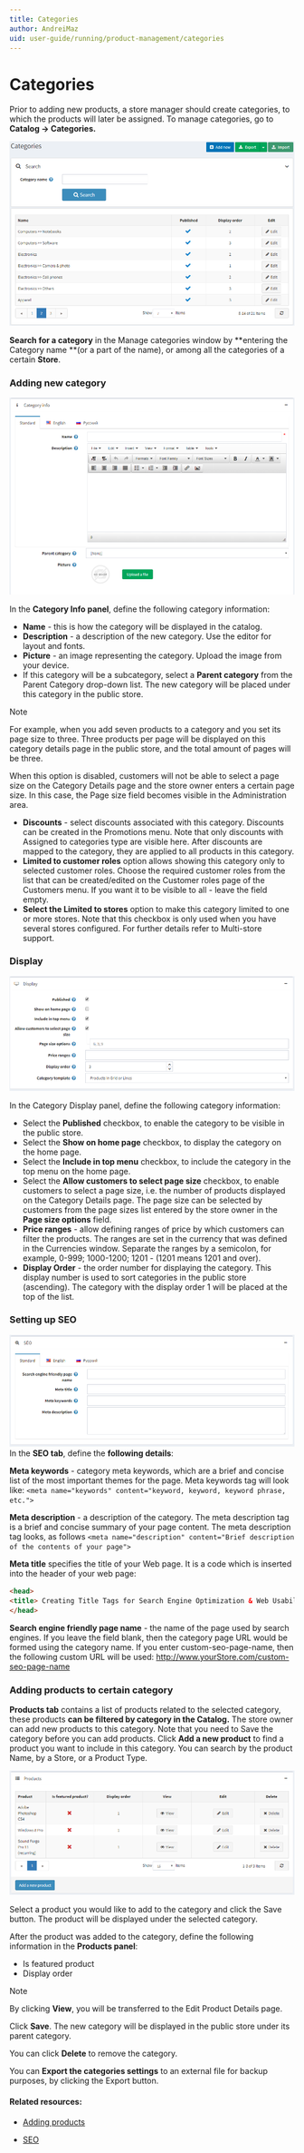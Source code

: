 ```yaml
---
title: Categories
author: AndreiMaz
uid: user-guide/running/product-management/categories
---
```

# Categories

Prior to adding new products, a store manager should create categories, to which the products will later be assigned. To manage categories, go to **Catalog → Categories.**

![](/user-guide/running/_static/categories.png)

**Search for a category** in the Manage categories window by **entering the Category name **(or a part of the name), or among all the categories of a certain **Store**.

### Adding new category
![](/user-guide/running/_static/category_info.png)

In the **Category Info panel**, define the following category information:

- **Name** - this is how the category will be displayed in the catalog.
- **Description** - a description of the new category. Use the editor for layout and fonts.
- **Picture** - an image representing the category. Upload the image from your device.
- If this category will be a subcategory, select a **Parent category** from the Parent Category drop-down list. The new category will be placed under this category in the public store.
> [!NOTE] 
> For example, when you add seven products to a category and you set its page size to three. Three products per page will be displayed on this category details page in the public store, and the total amount of pages will be three.

When this option is disabled, customers will not be able to select a page size on the Category Details page and the store owner enters a certain page size. In this case, the Page size field becomes visible in the Administration area.

- **Discounts** - select discounts associated with this category. Discounts can be created in the Promotions menu. Note that only discounts with Assigned to categories type are visible here. After discounts are mapped to the category, they are applied to all products in this category.
- **Limited to customer roles** option allows showing this category only to selected customer roles. Choose the required customer roles from the list that can be created/edited on the Customer roles page of the Customers menu. If you want it to be visible to all - leave the field empty.
- **Select the Limited to stores** option to make this category limited to one or more stores. Note that this checkbox is only used when you have several stores configured. For further details refer to Multi-store support.

### Display
![](/user-guide/running/_static/display.png)

In the Category Display panel, define the following category information:

- Select the **Published** checkbox, to enable the category to be visible in the public store.
- Select the **Show on home page** checkbox, to display the category on the home page.
- Select the **Include in top menu** checkbox, to include the category in the top menu on the home page.
- Select the **Allow customers to select page size** checkbox, to enable customers to select a page size, i.e. the number of products displayed on the Category Details page. The page size can be selected by customers from the page sizes list entered by the store owner in the **Page size options** field.
- **Price ranges** - allow defining ranges of price by which customers can filter the products. The ranges are set in the currency that was defined in the Currencies window. Separate the ranges by a semicolon, for example, 0-999; 1000-1200; 1201 - (1201 means 1201 and over).
- **Display Order** - the order number for displaying the category. This display number is used to sort categories in the public store (ascending). The category with the display order 1 will be placed at the top of the list.

### Setting up SEO
![](/user-guide/running/_static/setting-up-seo.png)
In the **SEO tab**, define the **following details**:

**Meta keywords** - category meta keywords, which are a brief and concise list of the most important themes for the page. Meta keywords tag will look like:
`<meta name="keywords" content="keyword, keyword, keyword phrase, etc.">`


**Meta description** - a description of the category. The meta description tag is a brief and concise summary of your page content. The meta description tag looks, as follows
`<meta name="description" content="Brief description of the contents of your page">`


**Meta title** specifies the title of your Web page. It is a code which is inserted into the header of your web page:

````HTML
<head>
<title> Creating Title Tags for Search Engine Optimization & Web Usability </title>
</head>
````

**Search engine friendly page name** - the name of the page used by search engines. If you leave the field blank, then the category page URL would be formed using the category name. If you enter custom-seo-page-name, then the following custom URL will be used: http://www.yourStore.com/custom-seo-page-name

### Adding products to certain category

**Products tab** contains a list of products related to the selected category, these products **can be filtered by category in the Catalog.** The store owner can add new products to this category. Note that you need to Save the category before you can add products.
Click **Add a new product** to find a product you want to include in this category. You can search by the product Name, by a Store, or a Product Type.

![](/user-guide/running/_static/products.png)

Select a product you would like to add to the category and click the Save button. The product will be displayed under the selected category.

After the product was added to the category, define the following information in the **Products panel**:

- Is featured product
- Display order 

> [!NOTE] 
> By clicking **View**, you will be transferred to the Edit Product Details page.

Click **Save**. The new category will be displayed in the public store under its parent category.

You can click **Delete** to remove the category.

You can **Export the categories settings** to an external file for backup purposes, by clicking the Export button.

#### Related resources:

* [Adding products](xref:user-guide/running/product-management/products/adding-products)

* [SEO](xref:user-guide/marketing/content/seo)


